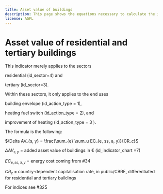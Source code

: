 ```yaml
---
title: Asset value of buildings
description: This page shows the equations necessary to calculate the impact of asset values of residential and tertiary buildings.
license: AGPL
---
```


<!--
© 2023 Fraunhofer-Gesellschaft e.V., München

SPDX-License-Identifier: AGPL-3.0-or-later
-->

Asset value of residential and tertiary buildings
=

This indicator merely applies to the sectors 

residential (id_sector=4) and 

tertiary (id_sector=3). 

Within these sectors, it only applies to the end uses

building envelope (id_action_type = 1), 

heating fuel switch (id_action_type = 2), and 

improvement of heating (id_action_type = 3 ). 

The formula is the following:

$\Delta AV_{s, y} = \frac{\sum_{e} \sum_u EC_{e, ss, a, y}}{CR_c}$

$\Delta AV_{s, y}$ = added asset value of buildings in € (id_indicator_chart =7)

$EC_{e, ss, a, y}$ = energy cost coming from #34

$CR_c$ = country-dependent capitalisation rate, in public/CBRE, differentiated for residential and tertiary buildings

For indices see #325